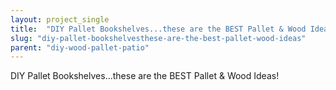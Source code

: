 ```yaml
---
layout: project_single
title:  "DIY Pallet Bookshelves...these are the BEST Pallet & Wood Ideas!"
slug: "diy-pallet-bookshelvesthese-are-the-best-pallet-wood-ideas"
parent: "diy-wood-pallet-patio"
---
```

DIY Pallet Bookshelves...these are the BEST Pallet & Wood Ideas!